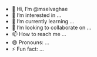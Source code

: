 - 👋 Hi, I’m @mselvaghae
- 👀 I’m interested in ...
- 🌱 I’m currently learning ...
- 💞️ I’m looking to collaborate on ...
- 📫 How to reach me ...
- 😄 Pronouns: ...
- ⚡ Fun fact: ...

<!---
mselvaghae/mselvaghae is a ✨ special ✨ repository because its `README.md` (this file) appears on your GitHub profile.
You can click the Preview link to take a look at your changes.
--->
